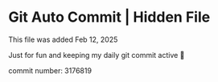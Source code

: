 # Git Auto Commit | Hidden File

This file was added Feb 12, 2025

Just for fun and keeping my daily git commit active 🤪

commit number: 3176819
